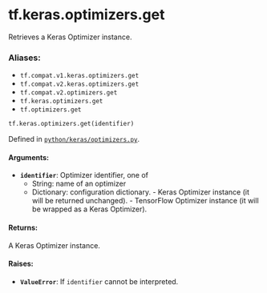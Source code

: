 <div itemscope itemtype="http://developers.google.com/ReferenceObject">
<meta itemprop="name" content="tf.keras.optimizers.get" />
<meta itemprop="path" content="Stable" />
</div>

# tf.keras.optimizers.get

Retrieves a Keras Optimizer instance.

### Aliases:

* `tf.compat.v1.keras.optimizers.get`
* `tf.compat.v2.keras.optimizers.get`
* `tf.compat.v2.optimizers.get`
* `tf.keras.optimizers.get`
* `tf.optimizers.get`

``` python
tf.keras.optimizers.get(identifier)
```



Defined in [`python/keras/optimizers.py`](/code/stable/tensorflow/python/keras/optimizers.py).

<!-- Placeholder for "Used in" -->


#### Arguments:


* <b>`identifier`</b>: Optimizer identifier, one of
    - String: name of an optimizer
    - Dictionary: configuration dictionary. - Keras Optimizer instance (it
      will be returned unchanged). - TensorFlow Optimizer instance (it
      will be wrapped as a Keras Optimizer).


#### Returns:

A Keras Optimizer instance.



#### Raises:


* <b>`ValueError`</b>: If `identifier` cannot be interpreted.